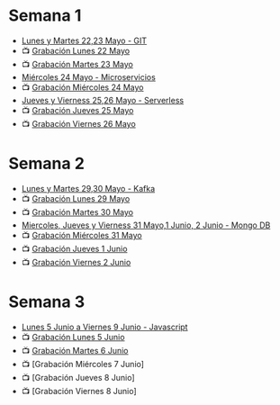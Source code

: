 # Semana 1
- [Lunes y Martes 22,23 Mayo - GIT](https://drive.google.com/file/d/1HnXZ6FgOQtTnxyfxTAH-G4Nm5tFGUFI8/view?usp=sharing)
- 📺 [Grabación Lunes 22 Mayo](https://drive.google.com/file/d/1zey1I1IYGvK9eAG3rZpt4W6VOQT3oziO/view?usp=share_link)
- 📺 [Grabación Martes 23 Mayo](https://drive.google.com/file/d/1qcCJaMumGty9pQe4YtZgVQL9BSPrjClC/view?usp=share_link)
- [Miércoles 24 Mayo - Microservicios](https://drive.google.com/file/d/16MbP8wUmHxrbw4IpdEQOJi277XrK4T0o/view?usp=sharing)
- 📺 [Grabación Miércoles 24 Mayo](https://drive.google.com/file/d/1P9CgsFyYecrcsn7vT2tITZHZMr_oYFMm/view?usp=share_link)
- [Jueves y Vierness 25,26 Mayo - Serverless](https://drive.google.com/file/d/1Q0ci1TDehBuHM-2jGMJp_HxSYWCxV8Aj/view?usp=sharing)
- 📺 [Grabación Jueves 25 Mayo](https://drive.google.com/file/d/10bVU9dT-xMGIAH2chgSbN-Q0fj0v2EFS/view?usp=share_link)
- 📺 [Grabación Viernes 26 Mayo](https://drive.google.com/file/d/136IBH-ly9jTstVprd9UJ0m2DGxR8PYSd/view?usp=share_link)

# Semana 2
- [Lunes y Martes 29,30 Mayo - Kafka](https://drive.google.com/file/d/1d0F31QVdxriMjViy24urpuCuPrnjvdIY/view?usp=sharing)
- 📺 [Grabación Lunes 29 Mayo](https://drive.google.com/file/d/1oqOJfCCaw9nImW_t5jMTqtLAFXtFS5a3/view?usp=share_link)
- 📺 [Grabación Martes 30 Mayo](https://drive.google.com/file/d/17NvvFVAsOntOeoubRhDxptSmvLSFKmcp/view?usp=share_link)
- [Miercoles, Jueves y Vierness 31 Mayo,1 Junio, 2 Junio - Mongo DB](https://drive.google.com/file/d/1-MFd5gDATTquio7_GVSsvWNVuETuOScY/view?usp=share_link)
- 📺 [Grabación Miércoles 31 Mayo](https://drive.google.com/file/d/1bZF9b5KBRp4X0StMKOcH4DoTYvtT0oac/view?usp=share_link)
- 📺 [Grabación Jueves 1 Junio](https://drive.google.com/file/d/1WBj4KcPDk-1A5AxckvRV94Nzv9TqJNYT/view?usp=drive_link)
- 📺 [Grabación Viernes 2 Junio](https://drive.google.com/file/d/14MSD1QVWOuzy94QAAzX7LpaQno9-B13B/view?usp=drive_link)

# Semana 3
- [Lunes 5 Junio a Viernes 9 Junio - Javascript](https://drive.google.com/file/d/1E8WTYxizJEgzoWIWP_cUnJpONcgAV2O0/view?usp=sharing)
- 📺 [Grabación Lunes 5 Junio](https://drive.google.com/file/d/1h9zzsRSm8QcqOyZCb0Sqrs0kXfKtap4g/view?usp=drive_link)
- 📺 [Grabación Martes 6 Junio](https://drive.google.com/file/d/162RaSwyE1ctk9vDwW0H9mTHubMd9NxWL/view?usp=drive_link)
- 📺 [Grabación Miércoles 7 Junio]
- 📺 [Grabación Jueves 8 Junio]
- 📺 [Grabación Viernes 8 Junio]
